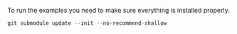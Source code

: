 
To run the examples you need to make sure everything is installed properly.

```rust
git submodule update --init --no-recommend-shallow
```
